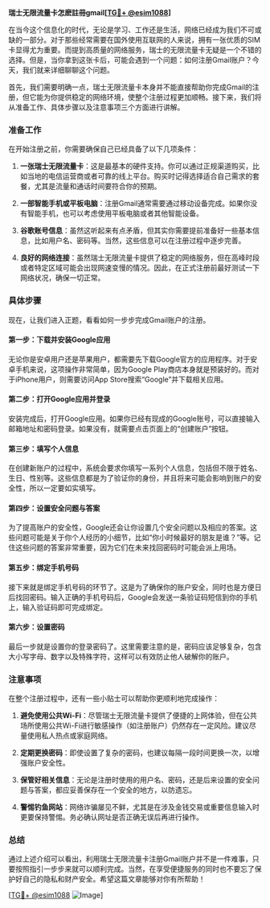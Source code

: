 **瑞士无限流量卡怎麽註冊gmail[[TG💪+ @esim1088](https://t.me/s/esim1088)]**

在当今这个信息化的时代，无论是学习、工作还是生活，网络已经成为我们不可或缺的一部分。对于那些经常需要在国外使用互联网的人来说，拥有一张优质的SIM卡显得尤为重要。而提到高质量的网络服务，瑞士的无限流量卡无疑是一个不错的选择。但是，当你拿到这张卡后，可能会遇到一个问题：如何注册Gmail账户？今天，我们就来详细聊聊这个问题。

首先，我们需要明确一点，瑞士无限流量卡本身并不能直接帮助你完成Gmail的注册，但它能为你提供稳定的网络环境，使整个注册过程更加顺畅。接下来，我们将从准备工作、具体步骤以及注意事项三个方面进行讲解。

### 准备工作

在开始注册之前，你需要确保自己已经具备了以下几项条件：

1. **一张瑞士无限流量卡**：这是最基本的硬件支持。你可以通过正规渠道购买，比如当地的电信运营商或者可靠的线上平台。购买时记得选择适合自己需求的套餐，尤其是流量和通话时间要符合你的预期。

2. **一部智能手机或平板电脑**：注册Gmail通常需要通过移动设备完成。如果你没有智能手机，也可以考虑使用平板电脑或者其他智能设备。

3. **谷歌账号信息**：虽然这听起来有点矛盾，但其实你需要提前准备好一些基本信息，比如用户名、密码等。当然，这些信息可以在注册过程中逐步完善。

4. **良好的网络连接**：虽然瑞士无限流量卡提供了稳定的网络服务，但在高峰时段或者特定区域可能会出现网速变慢的情况。因此，在正式注册前最好测试一下网络状况，确保一切正常。

### 具体步骤

现在，让我们进入正题，看看如何一步步完成Gmail账户的注册。

#### 第一步：下载并安装Google应用

无论你是安卓用户还是苹果用户，都需要先下载Google官方的应用程序。对于安卓手机来说，这项操作非常简单，因为Google Play商店本身就是预装好的。而对于iPhone用户，则需要访问App Store搜索“Google”并下载相关应用。

#### 第二步：打开Google应用并登录

安装完成后，打开Google应用。如果你已经有现成的Google账号，可以直接输入邮箱地址和密码登录。如果没有，就需要点击页面上的“创建账户”按钮。

#### 第三步：填写个人信息

在创建新账户的过程中，系统会要求你填写一系列个人信息，包括但不限于姓名、生日、性别等。这些信息都是为了验证你的身份，并且将来可能会影响到账户的安全性，所以一定要如实填写。

#### 第四步：设置安全问题与答案

为了提高账户的安全性，Google还会让你设置几个安全问题以及相应的答案。这些问题可能是关于你个人经历的小细节，比如“你小时候最好的朋友是谁？”等。记住这些问题的答案非常重要，因为它们在未来找回密码时可能会派上用场。

#### 第五步：绑定手机号码

接下来就是绑定手机号码的环节了。这是为了确保你的账户安全，同时也是方便日后找回密码。输入正确的手机号码后，Google会发送一条验证码短信到你的手机上，输入验证码即可完成绑定。

#### 第六步：设置密码

最后一步就是设置你的登录密码了。这里需要注意的是，密码应该足够复杂，包含大小写字母、数字以及特殊字符，这样可以有效防止他人破解你的账户。

### 注意事项

在整个注册过程中，还有一些小贴士可以帮助你更顺利地完成操作：

1. **避免使用公共Wi-Fi**：尽管瑞士无限流量卡提供了便捷的上网体验，但在公共场所使用公共Wi-Fi进行敏感操作（如注册账户）仍然存在一定风险。建议尽量使用私人热点或家庭网络。

2. **定期更换密码**：即使设置了复杂的密码，也建议每隔一段时间更换一次，以增强账户安全性。

3. **保管好相关信息**：无论是注册时使用的用户名、密码，还是后来设置的安全问题与答案，都应妥善保存在一个安全的地方，以防遗忘。

4. **警惕钓鱼网站**：网络诈骗屡见不鲜，尤其是在涉及金钱交易或重要信息输入时更要保持警惕。务必确认网址是否正确无误后再进行操作。

### 总结

通过上述介绍可以看出，利用瑞士无限流量卡注册Gmail账户并不是一件难事，只要按照指引一步步来就可以顺利完成。当然，在享受便捷服务的同时也不要忘了保护好自己的隐私和财产安全。希望这篇文章能够对你有所帮助！

[[TG💪+ @esim1088](https://t.me/s/esim1088) ![Image](https://i.postimg.cc/4NQfJmqS/Snipaste-2025-05-13-00-14-12.png)]